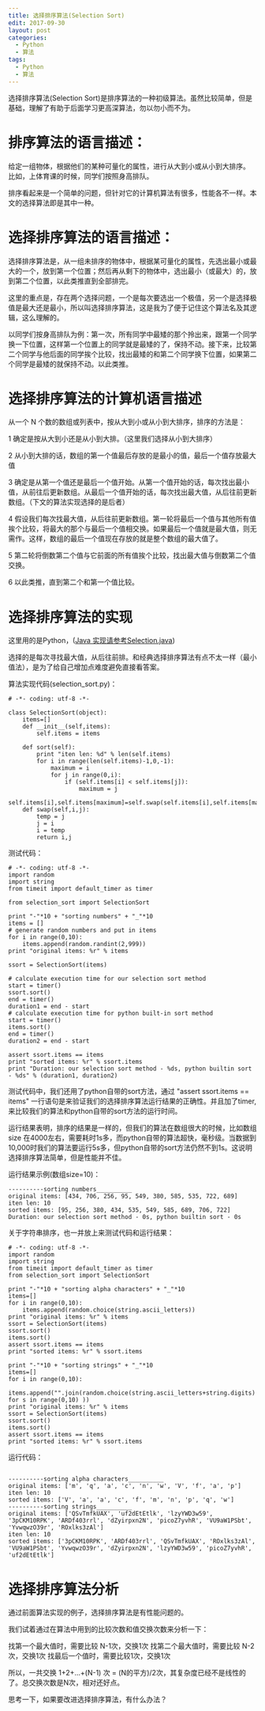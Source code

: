 ```yaml
---
title: 选择排序算法(Selection Sort)
edit: 2017-09-30
layout: post
categories:
  - Python
  - 算法
tags:
  - Python
  - 算法
---
```


选择排序算法(Selection Sort)是排序算法的一种初级算法。虽然比较简单，但是基础，理解了有助于后面学习更高深算法，勿以勿小而不为。

# 排序算法的语言描述：

给定一组物体，根据他们的某种可量化的属性，进行从大到小或从小到大排序。
比如，上体育课的时候，同学们按照身高排队。

排序看起来是一个简单的问题，但针对它的计算机算法有很多，性能各不一样。本文的选择算法即是其中一种。

# 选择排序算法的语言描述：

选择排序算法是，从一组未排序的物体中，根据某可量化的属性，先选出最小或最大的一个，放到第一个位置；然后再从剩下的物体中，选出最小（或最大）的，放到第二个位置，以此类推直到全部排完。

这里的重点是，存在两个选择问题，一个是每次要选出一个极值，另一个是选择极值是最大还是最小，所以叫选择排序算法，这是我为了便于记住这个算法名及其逻辑，这么理解的。

以同学们按身高排队为例：第一次，所有同学中最矮的那个拎出来，跟第一个同学换一下位置，这样第一个位置上的同学就是最矮的了，保持不动。接下来，比较第二个同学与他后面的同学挨个比较，找出最矮的和第二个同学换下位置，如果第二个同学是最矮的就保持不动。以此类推。

# 选择排序算法的计算机语言描述

从一个 N 个数的数组或列表中，按从大到小或从小到大排序，排序的方法是：

1 确定是按从大到小还是从小到大排。（这里我们选择从小到大排序）

2 从小到大排的话，数组的第一个值最后存放的是最小的值，最后一个值存放最大值

3 确定是从第一个值还是最后一个值开始。从第一个值开始的话，每次找出最小值，从前往后更新数组。从最后一个值开始的话，每次找出最大值，从后往前更新数组。（下文的算法实现选择的是后者）

4 假设我们每次找最大值，从后往前更新数组。第一轮将最后一个值与其他所有值挨个比较，将最大的那个与最后一个值相交换。如果最后一个值就是最大值，则无需作。这样，数组的最后一个值现在存放的就是整个数组的最大值了。

5 第二轮将倒数第二个值与它前面的所有值挨个比较，找出最大值与倒数第二个值交换。

6 以此类推，直到第二个和第一个值比较。

# 选择排序算法的实现

这里用的是Python，([Java 实现请参考Selection.java](http://algs4.cs.princeton.edu/21elementary/Selection.java.html))

选择的是每次寻找最大值，从后往前排。和经典选择排序算法有点不太一样（最小值法），是为了给自己增加点难度避免直接看答案。

算法实现代码(selection_sort.py)：

```
# -*- coding: utf-8 -*-

class SelectionSort(object):
    items=[]
    def __init__(self,items):
        self.items = items

    def sort(self):
        print "iten len: %d" % len(self.items)
        for i in range(len(self.items)-1,0,-1):
            maximum = i
            for j in range(0,i):            
                if (self.items[i] < self.items[j]):
                    maximum = j
            self.items[i],self.items[maximum]=self.swap(self.items[i],self.items[maximum])
    def swap(self,i,j):
        temp = j
        j = i
        i = temp
        return i,j
```

测试代码：

```
# -*- coding: utf-8 -*-
import random
import string
from timeit import default_timer as timer

from selection_sort import SelectionSort

print "-"*10 + "sorting numbers" + "_"*10
items = []
# generate random numbers and put in items
for i in range(0,10):
    items.append(random.randint(2,999))
print "original items: %r" % items

ssort = SelectionSort(items)

# calculate execution time for our selection sort method
start = timer()
ssort.sort()
end = timer()
duration1 = end - start
# calculate execution time for python built-in sort method
start = timer()
items.sort()
end = timer()
duration2 = end - start

assert ssort.items == items
print "sorted items: %r" % ssort.items
print "Duration: our selection sort method - %ds, python builtin sort - %ds" % (duration1, duration2)

```

测试代码中，我们还用了python自带的sort方法，通过 "assert ssort.items == items" 一行语句是来验证我们的选择排序算法运行结果的正确性。并且加了timer,来比较我们的算法和python自带的sort方法的运行时间。

运行结果表明，排序的结果是一样的，但我们的算法在数组很大的时候，比如数组size 在4000左右，需要耗时1s多，而python自带的算法超快，毫秒级。当数据到10,000时我们的算法要运行5s多，但python自带的sort方法仍然不到1s。这说明选择排序算法简单，但是性能并不佳。

运行结果示例(数组size=10)：

```
----------sorting numbers__________
original items: [434, 706, 256, 95, 549, 380, 585, 535, 722, 689]
iten len: 10
sorted items: [95, 256, 380, 434, 535, 549, 585, 689, 706, 722]
Duration: our selection sort method - 0s, python builtin sort - 0s
```

关于字符串排序，也一并放上来测试代码和运行结果：

```
# -*- coding: utf-8 -*-
import random
import string
from timeit import default_timer as timer
from selection_sort import SelectionSort

print "-"*10 + "sorting alpha characters" + "_"*10
items=[]
for i in range(0,10):
    items.append(random.choice(string.ascii_letters))
print "original items: %r" % items
ssort = SelectionSort(items)
ssort.sort()
items.sort()
assert ssort.items == items
print "sorted items: %r" % ssort.items

print "-"*10 + "sorting strings" + "_"*10
items=[]
for i in range(0,10):
    items.append("".join(random.choice(string.ascii_letters+string.digits) for s in range(0,10) ))
print "original items: %r" % items
ssort = SelectionSort(items)
ssort.sort()
items.sort()
assert ssort.items == items
print "sorted items: %r" % ssort.items
```

运行代码：

```

----------sorting alpha characters__________
original items: ['m', 'q', 'a', 'c', 'n', 'w', 'V', 'f', 'a', 'p']
iten len: 10
sorted items: ['V', 'a', 'a', 'c', 'f', 'm', 'n', 'p', 'q', 'w']
----------sorting strings__________
original items: ['QSvTmfkUAX', 'uf2dEtEtlk', 'lzyYWD3w59', '3pCKM10RPK', 'ARDf403rrl', 'dZyirpxn2N', 'picoZ7yvhR', 'VU9aW1PSbt', 'YvwqwzO39r', 'ROxlks3zAl']
iten len: 10
sorted items: ['3pCKM10RPK', 'ARDf403rrl', 'QSvTmfkUAX', 'ROxlks3zAl', 'VU9aW1PSbt', 'YvwqwzO39r', 'dZyirpxn2N', 'lzyYWD3w59', 'picoZ7yvhR', 'uf2dEtEtlk']
```

# 选择排序算法分析

通过前面算法实现的例子，选择排序算法是有性能问题的。

我们试着通过在算法中用到的比较次数和值交换次数来分析一下：

找第一个最大值时，需要比较 N-1次，交换1次
找第二个最大值时，需要比较 N-2次，交换1次
找最后一个值时，需要比较1次，交换1次

所以，一共交换 1+2+...+(N-1) 次 = (N的平方)/2次，其复杂度已经不是线性的了。总交换次数是N次，相对还好点。

思考一下，如果要改进选择排序算法，有什么办法？
